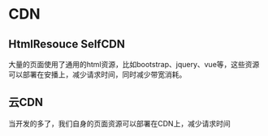 # CDN

## HtmlResouce SelfCDN
大量的页面使用了通用的html资源，比如bootstrap、jquery、vue等，这些资源可以部署在安播上，减少请求时间，同时减少带宽消耗。




## 云CDN
当开发的多了，我们自身的页面资源可以部署在CDN上，减少请求时间